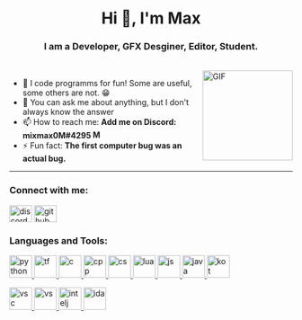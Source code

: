 <h1 align="center">Hi 👋, I'm Max</h1>
<h3 align="center">I am a Developer, GFX Desginer, Editor, Student.</h3>
</br>
<img align="right" alt="GIF" height="160px" src="https://media.giphy.com/media/du3J3cXyzhj75IOgvA/giphy.gif" />

- 📝 I code programms for fun! Some are useful, some others are not. 😁 
- 💬 You can ask me about anything, but I don't always know the answer
- 📫 How to reach me: **Add me on Discord: mixmax0M#4295 [<img alt="Max | Discord" height="15px" src="https://discord.com/assets/3437c10597c1526c3dbd98c737c2bcae.svg"/>](https://discord.gg/Bbxw47JAPN)**
- ⚡ Fun fact: **The first computer bug was an actual bug.**

---

<p align="left">
<h3 align="left">Connect with me:</h3>
<a href="https://discord.gg/Bbxw47JAPN" target="blank"><img align="center" src="https://discord.com/assets/3437c10597c1526c3dbd98c737c2bcae.svg" alt="discord" height="30" width="40" /></a>
<a href="https://github.com/mixmax0M" target="blank"><img align="center" src="https://upload.wikimedia.org/wikipedia/commons/9/91/Octicons-mark-github.svg" alt="github" height="30" width="40" /></a>
</p>

<h3 align="left">Languages and Tools:</h3>
<p align="left"> 
  
<a href="https://github.com/mixmax0M" target="_blank"> <img src="https://cdn.svgporn.com/logos/python.svg" alt="python" width="40" height="40"/> </a>
<a href="https://github.com/mixmax0M" target="_blank"> <img src="https://cdn.svgporn.com/logos/tensorflow.svg" alt="tf" width="40" height="40"/> </a>
<a href="https://github.com/mixmax0M" target="_blank"> <img src="https://cdn.svgporn.com/logos/c.svg" alt="c" width="40" height="40"/> </a> 
  <a href="https://github.com/mixmax0M" target="_blank"> <img src="https://cdn.svgporn.com/logos/c-plusplus.svg" alt="cpp" width="40" height="40"/> </a> 
<a href="https://github.com/mixmax0M" target="_blank"> <img src="https://cdn.svgporn.com/logos/c-sharp.svg" alt="cs" width="40" height="40"/> </a> 
  <a href="https://github.com/mixmax0M" target="_blank"> <img src="https://cdn.svgporn.com/logos/lua.svg" alt="lua" width="40" height="40"/> </a> 
  <a href="https://github.com/mixmax0M" target="_blank"> <img src="https://cdn.svgporn.com/logos/javascript.svg" alt="js" width="40" height="40"/> </a> 
  <a href="https://github.com/mixmax0M" target="_blank"> <img src="https://cdn.svgporn.com/logos/java.svg" alt="java" width="40" height="40"/> </a> 
  <a href="https://github.com/mixmax0M" target="_blank"> <img src="https://cdn.svgporn.com/logos/kotlin.svg" alt="kot" width="40" height="40"/> </a> 
 
<a href="https://github.com/mixmax0M" target="_blank"> <img src="https://cdn.svgporn.com/logos/visual-studio-code.svg" alt="vsc" width="40" height="40"/> </a> 
  <a href="https://github.com/mixmax0M" target="_blank"> <img src="https://cdn.svgporn.com/logos/visual-studio.svg" alt="vs" width="40" height="40"/> </a> 
  <a href="https://github.com/mixmax0M" target="_blank"> <img src="https://cdn.svgporn.com/logos/intellij-idea.svg" alt="intelj" width="40" height="40"/> </a> 
  <a href="https://github.com/mixmax0M" target="_blank"> <img src="https://downloadly.net/wp-content/uploads/2020/03/IDA-Pro.png" alt="ida" width="40" height="40"/> </a> 
